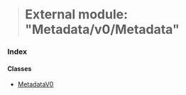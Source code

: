 > # External module: "Metadata/v0/Metadata"

### Index

#### Classes

* [MetadataV0](../classes/_metadata_v0_metadata_.metadatav0.md)